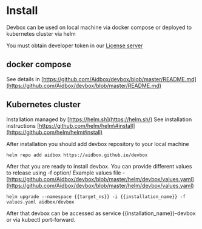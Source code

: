 # Install

Devbox can be used on local machine via docker compose or deployed to kubernetes cluster via helm

You must obtain developer token in our [License server](https://license-ui.aidbox.app/)

## docker compose

See details in [https://github.com/Aidbox/devbox/blob/master/README.md](https://github.com/Aidbox/devbox/blob/master/README.md)

## Kubernetes cluster

Installation managed by [https://helm.sh](https://helm.sh/) See installation instructions [https://github.com/helm/helm\#install](https://github.com/helm/helm#install)

After installation you should add devbox repository to your local machine

```text
helm repo add aidbox https://aidbox.github.io/devbox
```

After that you are ready to install devbox. You can provide different values to release using -f option/ Example values file - [https://github.com/Aidbox/devbox/blob/master/helm/devbox/values.yaml](https://github.com/Aidbox/devbox/blob/master/helm/devbox/values.yaml)

```text
helm upgrade --namespace {{target_ns}} -i {{installation_name}} -f values.yaml aidbox/devbox
```

After that devbox can be accessed as service {{installation\_name}}-devbox or via kubectl port-forward.

